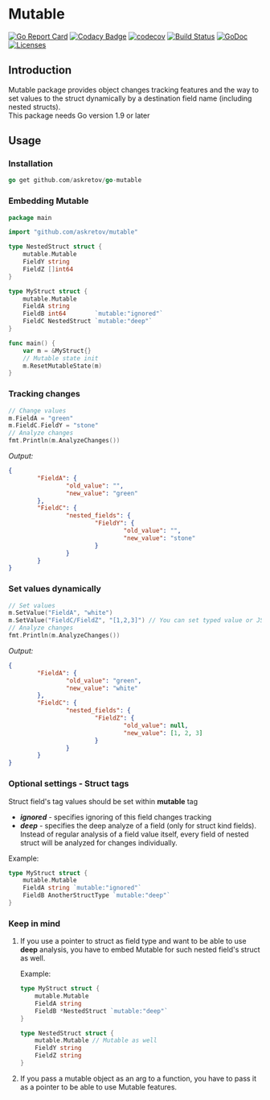 # Mutable
[![Go Report Card](https://goreportcard.com/badge/github.com/askretov/go-mutable)](https://goreportcard.com/report/github.com/askretov/go-mutable)
[![Codacy Badge](https://api.codacy.com/project/badge/Grade/1c52c7899e544969b1d83896dbc2b9c4)](https://www.codacy.com/app/askretov/go-mutable?utm_source=github.com&amp;utm_medium=referral&amp;utm_content=askretov/mutable&amp;utm_campaign=Badge_Grade)
[![codecov](https://codecov.io/gh/askretov/mutable/branch/master/graph/badge.svg)](https://codecov.io/gh/askretov/mutable)
[![Build Status](https://travis-ci.org/askretov/mutable.svg?branch=master)](https://travis-ci.org/askretov/mutable)
[![GoDoc](https://godoc.org/github.com/askretov/mutable?status.svg)](https://godoc.org/github.com/askretov/mutable)
[![Licenses](https://img.shields.io/badge/license-mit-brightgreen.svg)](https://opensource.org/licenses/BSD-3-Clause)

## Introduction
Mutable package provides object changes tracking features and the way to set values to the struct dynamically by a destination field name (including nested structs).\
This package needs Go version 1.9 or later

## Usage
### Installation
```go
go get github.com/askretov/go-mutable
```
### Embedding Mutable
```go
package main

import "github.com/askretov/mutable"

type NestedStruct struct {
	mutable.Mutable
	FieldY string
	FieldZ []int64
}

type MyStruct struct {
	mutable.Mutable
	FieldA string
	FieldB int64        `mutable:"ignored"`
	FieldC NestedStruct `mutable:"deep"`
}

func main() {
    var m = &MyStruct{}
    // Mutable state init
    m.ResetMutableState(m)
}
```
### Tracking changes
```go
// Change values
m.FieldA = "green"
m.FieldC.FieldY = "stone"
// Analyze changes
fmt.Println(m.AnalyzeChanges())
```
*Output:*
```json
{
        "FieldA": {
                "old_value": "",
                "new_value": "green"
        },
        "FieldC": {
                "nested_fields": {
                        "FieldY": {
                                "old_value": "",
                                "new_value": "stone"
                        }
                }
        }
}
```
### Set values dynamically
```go
// Set values
m.SetValue("FieldA", "white")
m.SetValue("FieldC/FieldZ", "[1,2,3]") // You can set typed value or JSON string as well
// Analyze changes
fmt.Println(m.AnalyzeChanges())
```
*Output:*
```json
{
        "FieldA": {
                "old_value": "green",
                "new_value": "white"
        },
        "FieldC": {
                "nested_fields": {
                        "FieldZ": {
                                "old_value": null,
                                "new_value": [1, 2, 3]
                        }
                }
        }
}
```
### Optional settings - Struct tags
Struct field's tag values should be set within **mutable** tag
-   ***ignored*** - specifies ignoring of this field changes tracking
-   ***deep*** - specifies the deep analyze of a field (only for struct kind fields). Instead of regular analysis of a field value itself, every field of nested struct will be analyzed for changes individually.

Example:
```go
type MyStruct struct {
    mutable.Mutable
    FieldA string `mutable:"ignored"`
    FieldB AnotherStructType `mutable:"deep"`
}
```

### Keep in mind
1.  If you use a pointer to struct as field type and want to be able to use **deep** analysis, you have to embed Mutable for such nested field's struct as well.

    Example:
    ```go
    type MyStruct struct {
        mutable.Mutable
        FieldA string
        FieldB *NestedStruct `mutable:"deep"`
    }

    type NestedStruct struct {
        mutable.Mutable // Mutable as well
        FieldY string
        FieldZ string
    }
    ```
2. If you pass a mutable object as an arg to a function, you have to pass it as a pointer to be able to use Mutable features.
